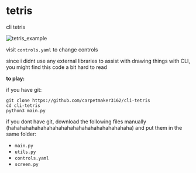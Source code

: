 # tetris
cli tetris  

![tetris_example](https://user-images.githubusercontent.com/82886347/221628803-3a7b3344-ddeb-4da6-b238-f29998b521d6.png)  

visit `controls.yaml` to change controls  

since i didnt use any external libraries to assist with drawing things with CLI, you might find this code a bit hard to read  

**to play:**  

if you have git:  
```
git clone https://github.com/carpetmaker3162/cli-tetris
cd cli-tetris
python3 main.py
```

if you dont have git, download the following files manually (hahahahahahahahahahahahahahahahahahahahaha) and put them in the same folder:  
- `main.py`  
- `utils.py`  
- `controls.yaml`  
- `screen.py`
